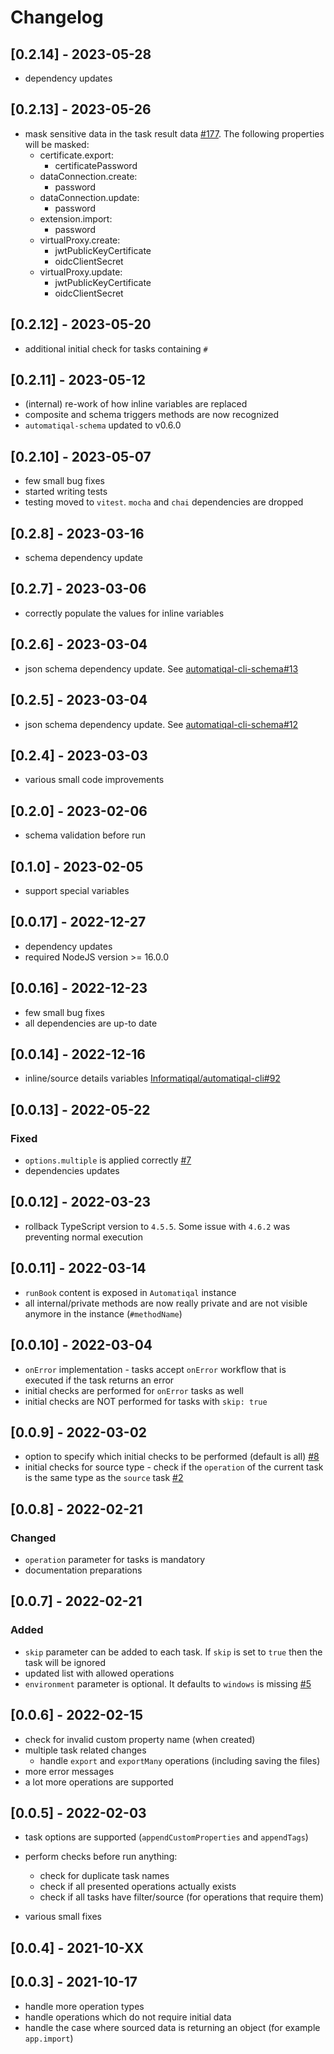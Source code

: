 # Changelog

## [0.2.14] - 2023-05-28

- dependency updates

## [0.2.13] - 2023-05-26

- mask sensitive data in the task result data [#177](https://github.com/Informatiqal/automatiqal/issues/177). The following properties will be masked:
    - certificate.export:
        - certificatePassword
    - dataConnection.create:
        - password
    - dataConnection.update:
        - password
    - extension.import:
        - password
    - virtualProxy.create:
        - jwtPublicKeyCertificate
        - oidcClientSecret
    - virtualProxy.update:
        - jwtPublicKeyCertificate
        - oidcClientSecret

## [0.2.12] - 2023-05-20

- additional initial check for tasks containing `#`

## [0.2.11] - 2023-05-12

- (internal) re-work of how inline variables are replaced
- composite and schema triggers methods are now recognized
- `automatiqal-schema` updated to v0.6.0

## [0.2.10] - 2023-05-07

- few small bug fixes
- started writing tests
- testing moved to `vitest`. `mocha` and `chai` dependencies are dropped

## [0.2.8] - 2023-03-16

- schema dependency update

## [0.2.7] - 2023-03-06

- correctly populate the values for inline variables

## [0.2.6] - 2023-03-04

- json schema dependency update. See [automatiqal-cli-schema#13](https://github.com/Informatiqal/automatiqal-cli-schema/issues/13)

## [0.2.5] - 2023-03-04

- json schema dependency update. See [automatiqal-cli-schema#12](https://github.com/Informatiqal/automatiqal-cli-schema/issues/12)

## [0.2.4] - 2023-03-03

- various small code improvements

## [0.2.0] - 2023-02-06

- schema validation before run

## [0.1.0] - 2023-02-05

- support special variables

## [0.0.17] - 2022-12-27

- dependency updates
- required NodeJS version >= 16.0.0

## [0.0.16] - 2022-12-23

- few small bug fixes
- all dependencies are up-to date

## [0.0.14] - 2022-12-16

- inline/source details variables [Informatiqal/automatiqal-cli#92](https://github.com/Informatiqal/automatiqal-cli/issues/92)

## [0.0.13] - 2022-05-22

### Fixed

- `options.multiple` is applied correctly [#7](https://github.com/Informatiqal/automatiqal/issues/7)
- dependencies updates

## [0.0.12] - 2022-03-23

- rollback TypeScript version to `4.5.5`. Some issue with `4.6.2` was preventing normal execution

## [0.0.11] - 2022-03-14

- `runBook` content is exposed in `Automatiqal` instance
- all internal/private methods are now really private and are not visible anymore in the instance (`#methodName`)

## [0.0.10] - 2022-03-04

- `onError` implementation - tasks accept `onError` workflow that is executed if the task returns an error
- initial checks are performed for `onError` tasks as well
- initial checks are NOT performed for tasks with `skip: true`

## [0.0.9] - 2022-03-02

- option to specify which initial checks to be performed (default is all) [#8](https://github.com/Informatiqal/automatiqal/issues/8)
- initial checks for source type - check if the `operation` of the current task is the same type as the `source` task [#2](https://github.com/Informatiqal/automatiqal/issues/2)

## [0.0.8] - 2022-02-21

### Changed

- `operation` parameter for tasks is mandatory
- documentation preparations

## [0.0.7] - 2022-02-21

### Added

- `skip` parameter can be added to each task. If `skip` is set to `true` then the task will be ignored
- updated list with allowed operations
- `environment` parameter is optional. It defaults to `windows` is missing [#5](https://github.com/Informatiqal/automatiqal/issues/5)

## [0.0.6] - 2022-02-15

- check for invalid custom property name (when created)
- multiple task related changes
    - handle `export` and `exportMany` operations (including saving the files)
- more error messages
- a lot more operations are supported

## [0.0.5] - 2022-02-03

- task options are supported (`appendCustomProperties` and `appendTags`)
- perform checks before run anything:

    - check for duplicate task names
    - check if all presented operations actually exists
    - check if all tasks have filter/source (for operations that require them)

- various small fixes

## [0.0.4] - 2021-10-XX

## [0.0.3] - 2021-10-17

- handle more operation types
- handle operations which do not require initial data
- handle the case where sourced data is returning an object (for example `app.import`)
